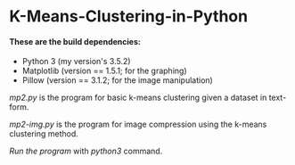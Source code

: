 # K-Means-Clustering-in-Python

#### These are the build dependencies:
- Python 3 (my version's 3.5.2)
- Matplotlib (version == 1.5.1; for the graphing)
- Pillow (version == 3.1.2; for the image manipulation)

_mp2.py_ is the program for basic k-means clustering given a dataset in text-form.

_mp2-img.py_ is the program for image compression using the k-means clustering method.

*Run the program* with _python3_ command.